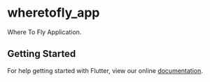 # wheretofly_app

Where To Fly Application.

## Getting Started

For help getting started with Flutter, view our online
[documentation](https://flutter.io/).
